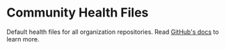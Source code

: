 # Community Health Files

Default health files for all organization repositories. Read [GitHub's docs](https://docs.github.com/en/communities/setting-up-your-project-for-healthy-contributions/creating-a-default-community-health-file) to learn more.
